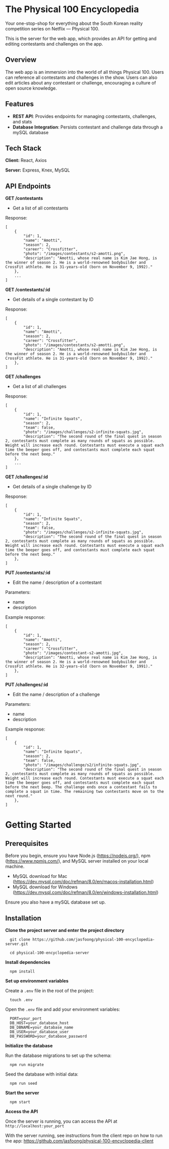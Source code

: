 
# The Physical 100 Encyclopedia

Your one-stop-shop for everything about the South Korean reality competition series on Netflix — Physical 100.

This is the server for the web app, which provides an API for getting and editing contestants and challenges on the app.

## Overview

The web app is an immersion into the world of all things Physical 100. Users can reference all contestants and challenges in the show. Users can also edit articles about any contestant or challenge, encouraging a culture of open source knowledge.

## Features

- **REST API**: Provides endpoints for managing contestants, challenges, and stats
- **Database Integration**: Persists contestant and challenge data through a mySQL database

## Tech Stack

**Client:** React, Axios

**Server:** Express, Knex, MySQL

## API Endpoints

**GET /contestants**

- Get a list of all contestants

Response:
```
[
    {
        "id": 1,
        "name": "Amotti",
        "season": 2,
        "career": "Crossfitter",
        "photo": "/images/contestants/s2-amotti.png",
        "description": "Amotti, whose real name is Kim Jae Hong, is the winner of season 2. He is a world-renowned bodybuilder and CrossFit athlete. He is 31-years-old (born on November 9, 1992)."
    },
    ...
]
```

**GET /contestants/:id**

- Get details of a single contestant by ID

Response:
```
[
    {
        "id": 1,
        "name": "Amotti",
        "season": 2,
        "career": "Crossfitter",
        "photo": "/images/contestants/s2-amotti.png",
        "description": "Amotti, whose real name is Kim Jae Hong, is the winner of season 2. He is a world-renowned bodybuilder and CrossFit athlete. He is 31-years-old (born on November 9, 1992)."
    },
]
```

**GET /challenges**

- Get a list of all challenges

Response:
```
[
    {
        "id": 1,
        "name": "Infinite Squats",
        "season": 2,
        "team": false,
        "photo": "/images/challenges/s2-infinite-squats.jpg",
        "description": "The second round of the final quest in season 2, contestants must complete as many rounds of squats as possible. Weight will increase each round. Contestants must execute a squat each time the beeper goes off, and contestants must complete each squat before the next beep."
    },
    ...
]
```

**GET /challenges/:id**

- Get details of a single challenge by ID

Response:
```
[
    {
        "id": 1,
        "name": "Infinite Squats",
        "season": 2,
        "team": false,
        "photo": "/images/challenges/s2-infinite-squats.jpg",
        "description": "The second round of the final quest in season 2, contestants must complete as many rounds of squats as possible. Weight will increase each round. Contestants must execute a squat each time the beeper goes off, and contestants must complete each squat before the next beep."
    },
]
```

**PUT /contestants/:id**

- Edit the name / description of a contestant

Parameters:
- name
- description

Example response:
```
[
    {
        "id": 1,
        "name": "Amotti",
        "season": 2,
        "career": "Crossfitter",
        "photo": "/images/contestant-s2-amotti.jpg",
        "description": "Amotti, whose real name is Kim Jae Hong, is the winner of season 2. He is a world-renowned bodybuilder and CrossFit athlete. He is 32-years-old (born on November 9, 1991)."
    },
]
```

**PUT /challenges/:id**

- Edit the name / description of a challenge

Parameters:
- name
- description

Example response:
```
[
    {
        "id": 1,
        "name": "Infinite Squats",
        "season": 2,
        "team": false,
        "photo": "/images/challenge/s2/infinite-squats.jpg",
        "description": "The second round of the final quest in season 2, contestants must complete as many rounds of squats as possible. Weight will increase each round. Contestants must execute a squat each time the beeper goes off, and contestants must complete each squat before the next beep. The challenge ends once a contestant fails to complete a squat in time. The remaining two contestants move on to the next round."
    },
]
```

# Getting Started

## Prerequisites

Before you begin, ensure you have Node.js (https://nodejs.org/), npm (https://www.npmjs.com/), and MySQL server installed on your local machine.
  - MySQL download for Mac (https://dev.mysql.com/doc/refman/8.0/en/macos-installation.html)
  - MySQL download for Windows (https://dev.mysql.com/doc/refman/8.0/en/windows-installation.html)

Ensure you also have a mySQL database set up.

## Installation

**Clone the project server and enter the project directory**

```
  git clone https://github.com/jasfoong/physical-100-encyclopedia-server.git

  cd physical-100-encyclopedia-server
```

**Install dependencies**

```
  npm install
```

**Set up environment variables**

Create a `.env` file in the root of the project:
```
  touch .env
```

Open the `.env` file and add your environment variables:
```
  PORT=your_port
  DB_HOST=your_database_host
  DB_DBNAME=your_database_name
  DB_USER=your_database_user
  DB_PASSWORD=your_database_password
```

**Initialize the database**

Run the database migrations to set up the schema:

```
  npm run migrate
```

Seed the database with initial data:
```
  npm run seed
```

**Start the server**

```
  npm start
```

**Access the API**

Once the server is running, you can access the API at `http://localhost:your_port`

With the server running, see instructions from the client repo on how to run the app: https://github.com/jasfoong/physical-100-encyclopedia-client